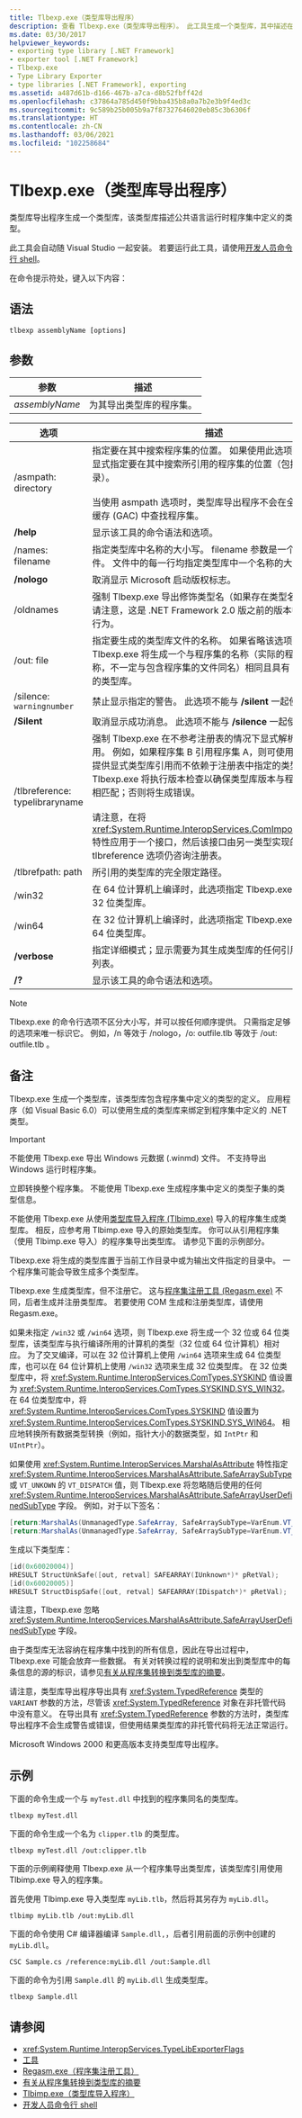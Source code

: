 ```yaml
---
title: Tlbexp.exe（类型库导出程序）
description: 查看 Tlbexp.exe（类型库导出程序）。 此工具生成一个类型库，其中描述在一个公共语言运行时 (CLR) 程序集中定义的类型。
ms.date: 03/30/2017
helpviewer_keywords:
- exporting type library [.NET Framework]
- exporter tool [.NET Framework]
- Tlbexp.exe
- Type Library Exporter
- type libraries [.NET Framework], exporting
ms.assetid: a487d61b-d166-467b-a7ca-d8b52fbff42d
ms.openlocfilehash: c37864a785d450f9bba435b8a0a7b2e3b9f4ed3c
ms.sourcegitcommit: 9c589b25b005b9a7f87327646020eb85c3b6306f
ms.translationtype: HT
ms.contentlocale: zh-CN
ms.lasthandoff: 03/06/2021
ms.locfileid: "102258684"
---
```

# <a name="tlbexpexe-type-library-exporter"></a>Tlbexp.exe（类型库导出程序）

类型库导出程序生成一个类型库，该类型库描述公共语言运行时程序集中定义的类型。  
  
 此工具会自动随 Visual Studio 一起安装。 若要运行此工具，请使用[开发人员命令行 shell](/visualstudio/ide/reference/command-prompt-powershell)。
  
 在命令提示符处，键入以下内容：  
  
## <a name="syntax"></a>语法  
  
```console  
tlbexp assemblyName [options]  
```  
  
## <a name="parameters"></a>参数  
  
|参数|描述|  
|--------------|-----------------|  
|*assemblyName*|为其导出类型库的程序集。|  
  
|选项|描述|  
|------------|-----------------|  
|/asmpath: directory|指定要在其中搜索程序集的位置。 如果使用此选项，则必须显式指定要在其中搜索所引用的程序集的位置（包括当前目录）。<br /><br /> 当使用 asmpath 选项时，类型库导出程序不会在全局程序集缓存 (GAC) 中查找程序集。|  
|**/help**|显示该工具的命令语法和选项。|  
|/names: filename|指定类型库中名称的大小写。 filename 参数是一个文本文件。 文件中的每一行均指定类型库中一个名称的大小写。|  
|**/nologo**|取消显示 Microsoft 启动版权标志。|  
|/oldnames|强制 Tlbexp.exe 导出修饰类型名（如果存在类型名冲突）。 请注意，这是 .NET Framework 2.0 版之前的版本中的默认行为。|  
|/out: file|指定要生成的类型库文件的名称。 如果省略该选项，则 Tlbexp.exe 将生成一个与程序集的名称（实际的程序集名称，不一定与包含程序集的文件同名）相同且具有 .tlb 扩展名的类型库。|  
|/silence: `warningnumber`|禁止显示指定的警告。 此选项不能与 **/silent** 一起使用。|  
|**/Silent**|取消显示成功消息。 此选项不能与 **/silence** 一起使用。|  
|/tlbreference: typelibraryname|强制 Tlbexp.exe 在不参考注册表的情况下显式解析类型库引用。 例如，如果程序集 B 引用程序集 A，则可使用此选项来提供显式类型库引用而不依赖于注册表中指定的类型库。 Tlbexp.exe 将执行版本检查以确保类型库版本与程序集版本相匹配；否则将生成错误。<br /><br /> 请注意，在将 <xref:System.Runtime.InteropServices.ComImportAttribute> 特性应用于一个接口，然后该接口由另一类型实现的情况下，tlbreference 选项仍咨询注册表。|  
|/tlbrefpath: path|所引用的类型库的完全限定路径。|  
|/win32|在 64 位计算机上编译时，此选项指定 Tlbexp.exe 生成一个 32 位类型库。|  
|/win64|在 32 位计算机上编译时，此选项指定 Tlbexp.exe 生成一个 64 位类型库。|  
|**/verbose**|指定详细模式；显示需要为其生成类型库的任何引用程序集的列表。|  
|**/?**|显示该工具的命令语法和选项。|  
  
> [!NOTE]
> Tlbexp.exe 的命令行选项不区分大小写，并可以按任何顺序提供。 只需指定足够的选项来唯一标识它。 例如，/n 等效于 /nologo，/o: outfile.tlb 等效于 /out: outfile.tlb  。  
  
## <a name="remarks"></a>备注  

 Tlbexp.exe 生成一个类型库，该类型库包含程序集中定义的类型的定义。 应用程序（如 Visual Basic 6.0）可以使用生成的类型库来绑定到程序集中定义的 .NET 类型。  
  
> [!IMPORTANT]
> 不能使用 Tlbexp.exe 导出 Windows 元数据 (.winmd) 文件。 不支持导出 Windows 运行时程序集。  
  
 立即转换整个程序集。 不能使用 Tlbexp.exe 生成程序集中定义的类型子集的类型信息。  
  
 不能使用 Tlbexp.exe 从使用[类型库导入程序 (Tlbimp.exe)](tlbimp-exe-type-library-importer.md) 导入的程序集生成类型库。 相反，应参考用 Tlbimp.exe 导入的原始类型库。 你可以从引用程序集（使用 Tlbimp.exe 导入）的程序集导出类型库。 请参见下面的示例部分。  
  
 Tlbexp.exe 将生成的类型库置于当前工作目录中或为输出文件指定的目录中。 一个程序集可能会导致生成多个类型库。  
  
 Tlbexp.exe 生成类型库，但不注册它。 这与[程序集注册工具 (Regasm.exe)](regasm-exe-assembly-registration-tool.md) 不同，后者生成并注册类型库。 若要使用 COM 生成和注册类型库，请使用 Regasm.exe。  
  
 如果未指定 `/win32` 或 `/win64` 选项，则 Tlbexp.exe 将生成一个 32 位或 64 位类型库，该类型库与执行编译所用的计算机的类型（32 位或 64 位计算机）相对应。 为了交叉编译，可以在 32 位计算机上使用 `/win64` 选项来生成 64 位类型库，也可以在 64 位计算机上使用 `/win32` 选项来生成 32 位类型库。 在 32 位类型库中，将 <xref:System.Runtime.InteropServices.ComTypes.SYSKIND> 值设置为 <xref:System.Runtime.InteropServices.ComTypes.SYSKIND.SYS_WIN32>。 在 64 位类型库中，将 <xref:System.Runtime.InteropServices.ComTypes.SYSKIND> 值设置为 <xref:System.Runtime.InteropServices.ComTypes.SYSKIND.SYS_WIN64>。 相应地转换所有数据类型转换（例如，指针大小的数据类型，如 `IntPtr` 和 `UIntPtr`）。  
  
 如果使用 <xref:System.Runtime.InteropServices.MarshalAsAttribute> 特性指定 <xref:System.Runtime.InteropServices.MarshalAsAttribute.SafeArraySubType> 或 `VT_UNKOWN` 的 `VT_DISPATCH` 值，则 Tlbexp.exe 将忽略随后使用的任何 <xref:System.Runtime.InteropServices.MarshalAsAttribute.SafeArrayUserDefinedSubType> 字段。 例如，对于以下签名：  
  
```csharp
[return:MarshalAs(UnmanagedType.SafeArray, SafeArraySubType=VarEnum.VT_UNKNOWN, SafeArrayUserDefinedSubType=typeof(ConsoleKeyInfo))] public Array StructUnkSafe(){return null;}  
[return:MarshalAs(UnmanagedType.SafeArray, SafeArraySubType=VarEnum.VT_DISPATCH, SafeArrayUserDefinedSubType=typeof(ConsoleKeyInfo))] public Array StructDispSafe(){return null;}  
```  
  
 生成以下类型库：  
  
```cpp
[id(0x60020004)]  
HRESULT StructUnkSafe([out, retval] SAFEARRAY(IUnknown*)* pRetVal);  
[id(0x60020005)]  
HRESULT StructDispSafe([out, retval] SAFEARRAY(IDispatch*)* pRetVal);  
```  
  
 请注意，Tlbexp.exe 忽略 <xref:System.Runtime.InteropServices.MarshalAsAttribute.SafeArrayUserDefinedSubType> 字段。  
  
 由于类型库无法容纳在程序集中找到的所有信息，因此在导出过程中，Tlbexp.exe 可能会放弃一些数据。 有关对转换过程的说明和发出到类型库中的每条信息的源的标识，请参见[有关从程序集转换到类型库的摘要](/previous-versions/dotnet/netframework-4.0/xk1120c3(v=vs.100))。  
  
 请注意，类型库导出程序导出具有 <xref:System.TypedReference> 类型的 `VARIANT` 参数的方法，尽管该 <xref:System.TypedReference> 对象在非托管代码中没有意义。 在导出具有 <xref:System.TypedReference> 参数的方法时，类型库导出程序不会生成警告或错误，但使用结果类型库的非托管代码将无法正常运行。  
  
 Microsoft Windows 2000 和更高版本支持类型库导出程序。  
  
## <a name="examples"></a>示例  

 下面的命令生成一个与 `myTest.dll` 中找到的程序集同名的类型库。  
  
```console  
tlbexp myTest.dll  
```  
  
 下面的命令生成一个名为 `clipper.tlb` 的类型库。  
  
```console  
tlbexp myTest.dll /out:clipper.tlb  
```  
  
 下面的示例阐释使用 Tlbexp.exe 从一个程序集导出类型库，该类型库引用使用 Tlbimp.exe 导入的程序集。  
  
 首先使用 Tlbimp.exe 导入类型库 `myLib.tlb`，然后将其另存为 `myLib.dll`。  
  
```console  
tlbimp myLib.tlb /out:myLib.dll  
```  
  
 下面的命令使用 C# 编译器编译 `Sample.dll,`，后者引用前面的示例中创建的 `myLib.dll`。  
  
```console  
CSC Sample.cs /reference:myLib.dll /out:Sample.dll  
```  
  
 下面的命令为引用 `Sample.dll` 的 `myLib.dll` 生成类型库。  
  
```console  
tlbexp Sample.dll  
```  
  
## <a name="see-also"></a>请参阅

- <xref:System.Runtime.InteropServices.TypeLibExporterFlags>
- [工具](index.md)
- [Regasm.exe（程序集注册工具）](regasm-exe-assembly-registration-tool.md)
- [有关从程序集转换到类型库的摘要](/previous-versions/dotnet/netframework-4.0/xk1120c3(v=vs.100))
- [Tlbimp.exe（类型库导入程序）](tlbimp-exe-type-library-importer.md)
- [开发人员命令行 shell](/visualstudio/ide/reference/command-prompt-powershell)
